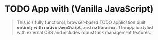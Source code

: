 # TODO App with (Vanilla JavaScript)

> This is a fully functional, browser-based TODO application built **entirely with native JavaScript**, and **no libraries**. The app is styled with external CSS and includes robust task management features.